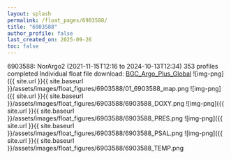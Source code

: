 ```yaml
---
layout: splash
permalink: /float_pages/6903588/
title: "6903588"
author_profile: false
last_created_on: 2025-09-26
toc: false
---
```

 
6903588: NorArgo2 (2021-11-15T12:16 to 2024-10-13T12:34)
353 profiles completed
Individual float file download: [BGC_Argo_Plus_Global](https://ftp.soest.hawaii.edu/bgc_argo_plus/Individual_Floats/outliers_removed/6903588_Sprof_processed.nc)
![img-png]({{ site.url }}{{ site.baseurl }}/assets/images/float_figures/6903588/01_6903588_map.png
![img-png]({{ site.url }}{{ site.baseurl }}/assets/images/float_figures/6903588/6903588_DOXY.png
![img-png]({{ site.url }}{{ site.baseurl }}/assets/images/float_figures/6903588/6903588_PRES.png
![img-png]({{ site.url }}{{ site.baseurl }}/assets/images/float_figures/6903588/6903588_PSAL.png
![img-png]({{ site.url }}{{ site.baseurl }}/assets/images/float_figures/6903588/6903588_TEMP.png
